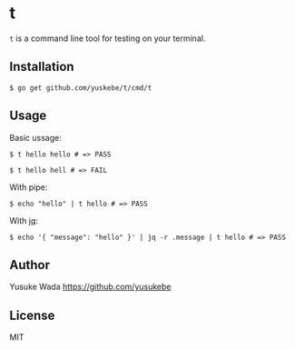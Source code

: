 # t

`t` is a command line tool for testing on your terminal.

## Installation

```
$ go get github.com/yuskebe/t/cmd/t
```

## Usage

Basic ussage:

```
$ t hello hello # => PASS
```

```
$ t hello hell # => FAIL
```

With pipe:

```
$ echo "hello" | t hello # => PASS
```

With [jq](https://stedolan.github.io/jq/):

```
$ echo '{ "message": "hello" }' | jq -r .message | t hello # => PASS
```

## Author

Yusuke Wada <https://github.com/yusukebe>

## License

MIT